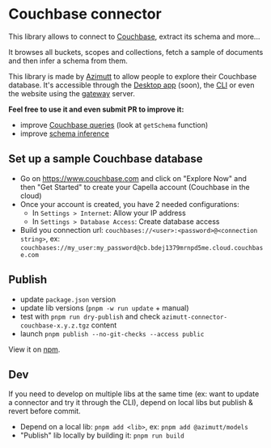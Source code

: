 # Couchbase connector

This library allows to connect to [Couchbase](https://www.couchbase.com), extract its schema and more...

It browses all buckets, scopes and collections, fetch a sample of documents and then infer a schema from them.

This library is made by [Azimutt](https://azimutt.app) to allow people to explore their Couchbase database.
It's accessible through the [Desktop app](../../desktop) (soon), the [CLI](https://www.npmjs.com/package/azimutt) or even the website using the [gateway](../../gateway) server.

**Feel free to use it and even submit PR to improve it:**

- improve [Couchbase queries](./src/couchbase.ts) (look at `getSchema` function)
- improve [schema inference](../models/src/inferSchema.ts)

## Set up a sample Couchbase database

- Go on https://www.couchbase.com and click on "Explore Now" and then "Get Started" to create your Capella account (Couchbase in the cloud)
- Once your account is created, you have 2 needed configurations:
  - In `Settings > Internet`: Allow your IP address
  - In `Settings > Database Access`: Create database access
- Build you connection url: `couchbases://<user>:<password>@<connection string>`, ex: `couchbases://my_user:my_password@cb.bdej1379mrnpd5me.cloud.couchbase.com`

## Publish

- update `package.json` version
- update lib versions (`pnpm -w run update` + manual)
- test with `pnpm run dry-publish` and check `azimutt-connector-couchbase-x.y.z.tgz` content
- launch `pnpm publish --no-git-checks --access public`

View it on [npm](https://www.npmjs.com/package/@azimutt/connector-couchbase).

## Dev

If you need to develop on multiple libs at the same time (ex: want to update a connector and try it through the CLI), depend on local libs but publish & revert before commit.

- Depend on a local lib: `pnpm add <lib>`, ex: `pnpm add @azimutt/models`
- "Publish" lib locally by building it: `pnpm run build`
